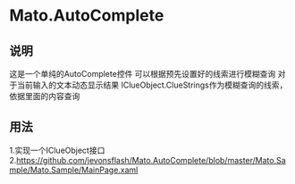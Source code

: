 # Mato.AutoComplete

## 说明
这是一个单纯的AutoComplete控件
可以根据预先设置好的线索进行模糊查询
对于当前输入的文本动态显示结果
IClueObject.ClueStrings作为模糊查询的线索，依据里面的内容查询
## 用法
1.实现一个IClueObject接口
2.https://github.com/jevonsflash/Mato.AutoComplete/blob/master/Mato.Sample/Mato.Sample/MainPage.xaml
